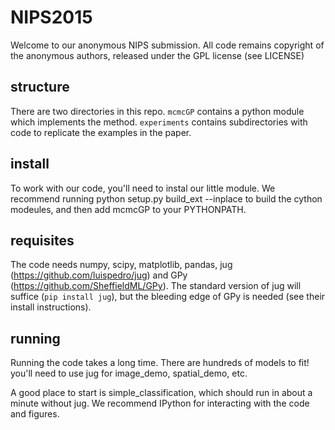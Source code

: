 # NIPS2015

Welcome to our anonymous NIPS submission. All code remains copyright of the anonymous authors, released under the GPL license (see LICENSE)

structure
--
There are two directories in this repo. `mcmcGP` contains a python module which implements the method. `experiments` contains subdirectories with code to replicate the examples in the paper. 

install
--
To work with our code, you'll need to instal our little module. We recommend running
    python setup.py build_ext --inplace
to build the cython modeules, and then add mcmcGP to your PYTHONPATH.

requisites
--
The code needs numpy, scipy, matplotlib, pandas, jug (https://github.com/luispedro/jug) and GPy (https://github.com/SheffieldML/GPy). The standard version of jug will suffice (`pip install jug`), but the bleeding edge of GPy is needed (see their install instructions). 

running
--
Running the code takes a long time. There are hundreds of models to fit! you'll need to use jug for image_demo, spatial_demo, etc. 

A good place to start is simple_classification, which should run in about a minute without jug. We recommend IPython for interacting with the code and figures.

